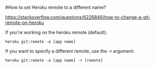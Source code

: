 #How to set Heroku remote to a different name?

https://stackoverflow.com/questions/6226846/how-to-change-a-git-remote-on-heroku

If you're working on the heroku remote (default):
```
heroku git:remote -a [app name]
```
If you want to specify a different remote, use the -r argument:
```
heroku git:remote -a [app name] -r [remote]
``` 